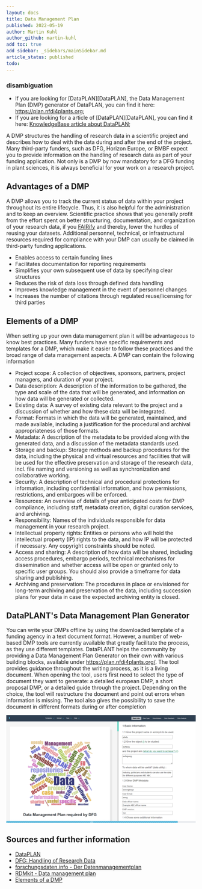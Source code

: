```yaml
---
layout: docs
title: Data Management Plan
published: 2022-05-19
author: Martin Kuhl
author_github: martin-kuhl
add toc: true
add sidebar: _sidebars/mainSidebar.md
article_status: published
todo:
---
```


### disambiguation
- If you are looking for [DataPLAN][DataPLAN], the Data Management Plan (DMP) generator of DataPLAN, you can find it here: <https://plan.nfdi4plants.org>;
- If you are looking for a article of [DataPLAN][DataPLAN], you can find it here: [KnowledgeBase article about DataPLAN][kb-DataPLAN];


A DMP structures the handling of research data in a scientific project and describes how to deal with the data during and after the end of the project. Many third-party funders, such as DFG, Horizon Europe, or BMBF expect you to provide information on the handling of research data as part of your funding application. Not only is a DMP by now mandatory for a DFG funding in plant sciences, it is always beneficial for your work on a research project.

## Advantages of a DMP

A DMP allows you to track the current status of data within your project throughout its entire lifecycle. Thus, it is also helpful for the administration and to keep an overview. Scientific practice shows that you generally profit from the effort spent on better structuring, documentation, and organization of your research data, if you [FAIRify][kb-FairDataPrinciples] and thereby, lower the hurdles of reusing your datasets. Additional personnel, technical, or infrastructural resources required for compliance with your DMP can usually be claimed in third-party funding applications.

- Enables access to certain funding lines
- Facilitates documentation for reporting requirements
- Simplifies your own subsequent use of data by specifying clear structures
- Reduces the risk of data loss through defined data handling
- Improves knowledge management in the event of personnel changes
- Increases the number of citations through regulated reuse/licensing for third parties

## Elements of a DMP

When setting up your own data management plan it will be advantageous to know best practices. Many funders have specific requirements and templates for a DMP, which make it easier to follow these practices and the broad range of data management aspects. A DMP can contain the following information

- Project scope: A collection of objectives, sponsors, partners, project managers, and duration of your project.
- Data description: A description of the information to be gathered, the type and scale of the data that will be generated, and information on how data will be generated or collected.
- Existing data: A survey of existing data relevant to the project and a discussion of whether and how these data will be integrated.
- Format: Formats in which the data will be generated, maintained, and made available, including a justification for the procedural and archival appropriateness of those formats.
- Metadata: A description of the metadata to be provided along with the generated data, and a discussion of the metadata standards used.
- Storage and backup: Storage methods and backup procedures for the data, including the physical and virtual resources and facilities that will be used for the effective preservation and storage of the research data, incl. file naming and versioning as well as synchronization and collaborative working.
- Security: A description of technical and procedural protections for information, including confidential information, and how permissions, restrictions, and embargoes will be enforced.
- Resources: An overview of details of your anticipated costs for DMP compliance, including staff, metadata creation, digital curation services, and archiving.
- Responsibility: Names of the individuals responsible for data management in your research project.
- Intellectual property rights: Entities or persons who will hold the intellectual property (IP) rights to the data, and how IP will be protected if necessary. Any copyright constraints should be noted.
- Access and sharing: A description of how data will be shared, including access procedures, embargo periods, technical mechanisms for dissemination and whether access will be open or granted only to specific user groups. You should also provide a timeframe for data sharing and publishing.
- Archiving and preservation: The procedures in place or envisioned for long-term archiving and preservation of the data, including succession plans for your data in case the expected archiving entity is closed.

## DataPLANT's Data Management Plan Generator

You can write your DMPs offline by using the downloaded template of a funding agency in a text document format. However, a number of web-based DMP tools are currently available that greatly facilitate the process, as they use different templates.
DataPLANT helps the community by providing a Data Management Plan Generator on their own with various building blocks, available under <https://plan.nfdi4plants.org/>. The tool provides guidance throughout the writing process, as it is a living document. When opening the tool, users first need to select the type of document they want to generate: a detailed european DMP, a short proposal DMP, or a detailed guide through the project. Depending on the choice, the tool will restructure the document and point out errors when information is missing. The tool also gives the possibility to save the document in different formats during or after completion

![DMPG](../img/dataplan.png)

## Sources and further information

- [DataPLAN](https://plan.nfdi4plants.org)
- [DFG: Handling of Research Data](https://www.dfg.de/en/research_funding/principles_dfg_funding/research_data/index.html)
- [forschungsdaten.info - Der Datenmanagementplan](https://www.forschungsdaten.info/themen/informieren-und-planen/datenmanagementplan/)
- [RDMkit - Data management plan](https://rdmkit.elixir-europe.org/data_management_plan.html)
- [Elements of a DMP](https://www.icpsr.umich.edu/web/pages/datamanagement/dmp/elements.html)


<!-- Knowledge base cross-references -->
[kb-DataPLAN]: ../implementation/DataPLAN.html "DataPLAN, a DMP generator"
[kb-FairDataPrinciples]: ../fundamentals/FairDataPrinciples.html "FAIR Data principles"

<!-- DataPLANT web links -->

<!-- Reference web links -->
